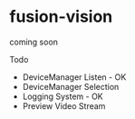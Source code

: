 # fusion-vision
coming soon

Todo
- DeviceManager Listen - OK
- DeviceManager Selection
- Logging System - OK
- Preview Video Stream